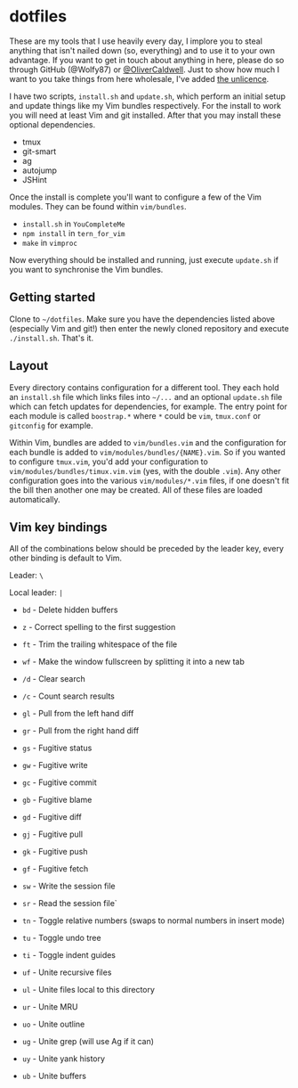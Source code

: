 # dotfiles

These are my tools that I use heavily every day, I implore you to steal anything that isn't nailed down (so, everything) and to use it to your own advantage. If you want to get in touch about anything in here, please do so through GitHub (@Wolfy87) or [@OliverCaldwell][]. Just to show how much I want to you take things from here wholesale, I've added [the unlicence][].

I have two scripts, `install.sh` and `update.sh`, which perform an initial setup and update things like my Vim bundles respectively. For the install to work you will need at least Vim and git installed. After that you may install these optional dependencies.

 * tmux
 * git-smart
 * ag
 * autojump
 * JSHint

Once the install is complete you'll want to configure a few of the Vim modules. They can be found within `vim/bundles`.

 * `install.sh` in `YouCompleteMe`
 * `npm install` in `tern_for_vim`
 * `make` in `vimproc`

Now everything should be installed and running, just execute `update.sh` if you want to synchronise the Vim bundles.

## Getting started

Clone to `~/dotfiles`. Make sure you have the dependencies listed above (especially Vim and git!) then enter the newly cloned repository and execute `./install.sh`. That's it.

## Layout

Every directory contains configuration for a different tool. They each hold an `install.sh` file which links files into `~/...` and an optional `update.sh` file which can fetch updates for dependencies, for example. The entry point for each module is called `boostrap.*` where `*` could be `vim`, `tmux.conf` or `gitconfig` for example.

Within Vim, bundles are added to `vim/bundles.vim` and the configuration for each bundle is added to `vim/modules/bundles/{NAME}.vim`. So if you wanted to configure `tmux.vim`, you'd add your configuration to `vim/modules/bundles/timux.vim.vim` (yes, with the double `.vim`). Any other configuration goes into the various `vim/modules/*.vim` files, if one doesn't fit the bill then another one may be created. All of these files are loaded automatically.

## Vim key bindings

All of the combinations below should be preceded by the leader key, every other binding is default to Vim.

Leader: `\`

Local leader: `|`

 * `bd` - Delete hidden buffers
 * `z` - Correct spelling to the first suggestion
 * `ft` - Trim the trailing whitespace of the file
 * `wf` - Make the window fullscreen by splitting it into a new tab

 * `/d` - Clear search
 * `/c` - Count search results

 * `gl` - Pull from the left hand diff
 * `gr` - Pull from the right hand diff
 * `gs` - Fugitive status
 * `gw` - Fugitive write
 * `gc` - Fugitive commit
 * `gb` - Fugitive blame
 * `gd` - Fugitive diff
 * `gj` - Fugitive pull
 * `gk` - Fugitive push
 * `gf` - Fugitive fetch

 * `sw` - Write the session file
 * `sr` - Read the session file`

 * `tn` - Toggle relative numbers (swaps to normal numbers in insert mode)
 * `tu` - Toggle undo tree
 * `ti` - Toggle indent guides

 * `uf` - Unite recursive files
 * `ul` - Unite files local to this directory
 * `ur` - Unite MRU
 * `uo` - Unite outline
 * `ug` - Unite grep (will use Ag if it can)
 * `uy` - Unite yank history
 * `ub` - Unite buffers

[@OliverCaldwell]: https://twitter.com/OliverCaldwell
[the unlicence]: http://unlicense.org/
